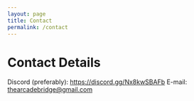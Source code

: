 ```yaml
---
layout: page
title: Contact
permalink: /contact
---
```


# Contact Details

Discord (preferably): https://discord.gg/Nx8kwSBAFb
E-mail: thearcadebridge@gmail.com